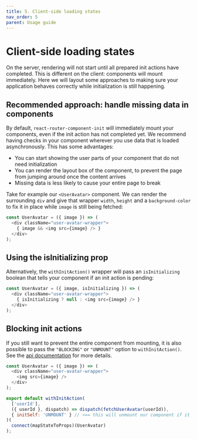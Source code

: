 ```yaml
---
title: 5. Client-side loading states
nav_order: 5
parent: Usage guide
---
```


# Client-side loading states
On the server, rendering will not start until all prepared init actions have completed. This is
different on the client: components will mount immediately. Here we will layout some approaches to
making sure your application behaves correctly while initialization is still happening.

## Recommended approach: handle missing data in components
By default, `react-router-component-init` will immediately mount your components, even if the init
action has not completed yet. We recommend having checks in your component wherever you use data
that is loaded asynchronously. This has some advantages:

- You can start showing the user parts of your component that do not need initialization
- You can render the layout box of the component, to prevent the page from jumping around once
the content arrives
- Missing data is less likely to cause your entire page to break

Take for example our `<UserAvatar>` component. We can render the surrounding `div` and give that
wrapper `width`, `height` and a `background-color` to fix it in place while `image` is still
being fetched:

```javascript
const UserAvatar = ({ image }) => (
  <div className="user-avatar-wrapper">
    { image && <img src={image} /> }
  </div>
);
```

## Using the isInitializing prop
Alternatively, the `withInitAction()` wrapper will pass an `isInitializing` boolean that tells
your component if an init action is pending:

```javascript
const UserAvatar = ({ image, isInitializing }) => (
  <div className="user-avatar-wrapper">
    { isInitializing ? null : <img src={image} /> }
  </div>
);
```

## Blocking init actions
If you still want to prevent the entire component from mounting, it is also possible to pass the
`"BLOCKING"` or `"UNMOUNT"` option to `withInitAction()`. See the [api documentation](../api) for
more details.

```javascript
const UserAvatar = ({ image }) => (
  <div className="user-avatar-wrapper">
    <img src={image} />
  </div>
);

export default withInitAction(
  ['userId'],
  ({ userId }, dispatch) => dispatch(fetchUserAvatar(userId)),
  { initSelf: 'UNMOUNT' } // <== this will unmount our component if it is (re)initializing
)(
  connect(mapStateToProps)(UserAvatar)
);
```


